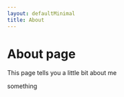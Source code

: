 ```yaml
---
layout: defaultMinimal
title: About 
---
```

# About page

This page tells you a little bit about me 

something
